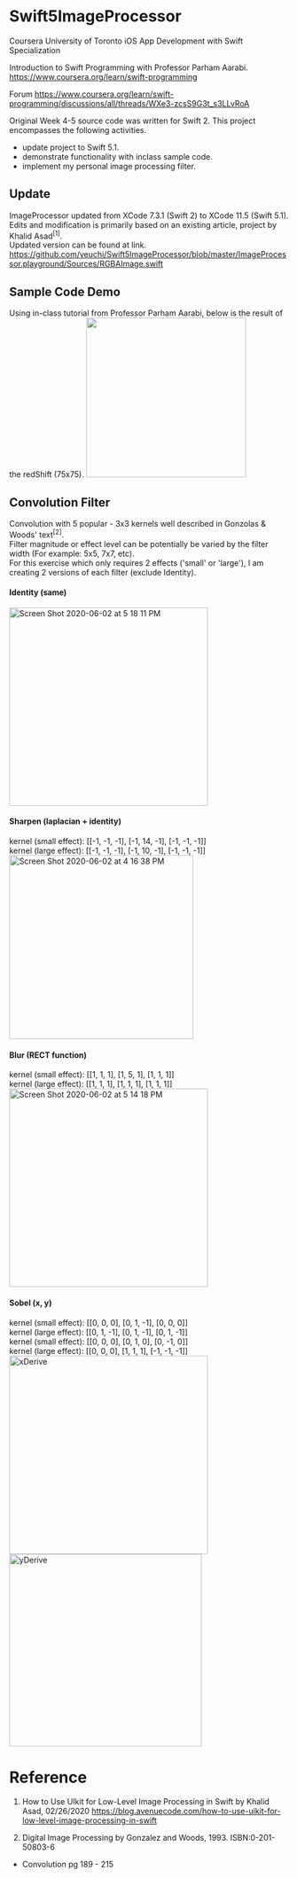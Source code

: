 # Swift5ImageProcessor


Coursera University of Toronto 
iOS App Development with Swift Specialization

Introduction to Swift Programming with Professor Parham Aarabi.
https://www.coursera.org/learn/swift-programming

Forum
https://www.coursera.org/learn/swift-programming/discussions/all/threads/WXe3-zcsS9G3t_s3LLvRoA

Original Week 4-5 source code was written for Swift 2.
This project encompasses the following activities.
- update project to Swift 5.1.
- demonstrate functionality with inclass sample code.
- implement my personal image processing filter.

## Update
ImageProcessor updated from XCode 7.3.1 (Swift 2) to XCode 11.5 (Swift 5.1). \
Edits and modification is primarily based on an existing article, project by Khalid Asad<sup>[1]</sup>. \
Updated version can be found at link.
https://github.com/yeuchi/Swift5ImageProcessor/blob/master/ImageProcessor.playground/Sources/RGBAImage.swift

## Sample Code Demo
Using in-class tutorial from Professor Parham Aarabi, below is the result of the redShift (75x75).
<img width="288" src="https://user-images.githubusercontent.com/1282659/83474607-010b1b00-a452-11ea-8f28-41546d8c9d37.png">

## Convolution Filter

Convolution with 5 popular - 3x3 kernels well described in Gonzolas & Woods' text<sup>[2]</sup>.  
Filter magnitude or effect level can be potentially be varied by the filter width (For example: 5x5, 7x7, etc).  
For this exercise which only requires 2 effects ('small' or 'large'), I am creating 2 versions of each filter (exclude Identity).

#### Identity (same)
<img width="358" alt="Screen Shot 2020-06-02 at 5 18 11 PM" src="https://user-images.githubusercontent.com/1282659/83575430-0f5e4300-a4f5-11ea-8152-a10bb75464f0.png">

#### Sharpen (laplacian + identity)
kernel (small effect): [[-1, -1, -1], [-1, 14, -1], [-1, -1, -1]] \
kernel (large effect): [[-1, -1, -1], [-1, 10, -1], [-1, -1, -1]] \
<img width="332" alt="Screen Shot 2020-06-02 at 4 16 38 PM" src="https://user-images.githubusercontent.com/1282659/83571020-a246af80-a4ec-11ea-9089-2c7772661a21.png">

#### Blur (RECT function)
kernel (small effect): [[1, 1, 1], [1, 5, 1], [1, 1, 1]] \
kernel (large effect): [[1, 1, 1], [1, 1, 1], [1, 1, 1]] \
<img width="358" alt="Screen Shot 2020-06-02 at 5 14 18 PM" src="https://user-images.githubusercontent.com/1282659/83575174-9101a100-a4f4-11ea-8524-e6ad7decd937.png">

#### Sobel (x, y)
kernel (small effect): [[0, 0, 0], [0, 1, -1], [0, 0, 0]] \
kernel (large effect): [[0, 1, -1], [0, 1, -1], [0, 1, -1]] \
kernel (small effect): [[0, 0, 0], [0, 1, 0], [0, -1, 0]] \
kernel (large effect): [[0, 0, 0], [1, 1, 1], [-1, -1, -1]] \
<img width="358" alt="xDerive" src="https://user-images.githubusercontent.com/1282659/83570191-3d3e8a00-a4eb-11ea-81bc-c2b1ddb1545b.png"><img width="347" alt="yDerive" src="https://user-images.githubusercontent.com/1282659/83570194-3f084d80-a4eb-11ea-9b92-87976417f9cf.png">


# Reference

1. How to Use UIkit for Low-Level Image Processing in Swift by Khalid Asad, 02/26/2020
https://blog.avenuecode.com/how-to-use-uikit-for-low-level-image-processing-in-swift

2. Digital Image Processing by Gonzalez and Woods, 1993. ISBN:0-201-50803-6
- Convolution pg 189 - 215
